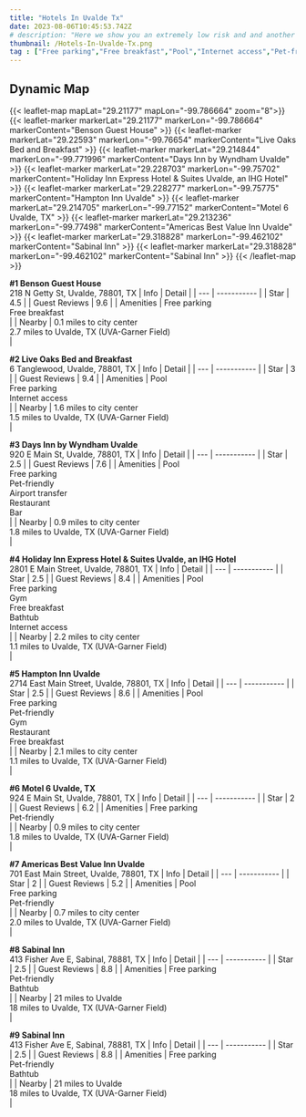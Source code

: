```yaml
---
title: "Hotels In Uvalde Tx"
date: 2023-08-06T10:45:53.742Z
# description: "Here we show you an extremely low risk and and another medium risk approach to earn passive income "
thumbnail: /Hotels-In-Uvalde-Tx.png
tag : ["Free parking","Free breakfast","Pool","Internet access","Pet-friendly","Airport transfer","Restaurant","Bar","Gym","Bathtub"]
---
```


## Dynamic Map
{{< leaflet-map  mapLat="29.21177" mapLon="-99.786664" zoom="8">}}
    {{< leaflet-marker markerLat="29.21177" markerLon="-99.786664" markerContent="Benson Guest House" >}}
    {{< leaflet-marker markerLat="29.22593" markerLon="-99.76654" markerContent="Live Oaks Bed and Breakfast" >}}
    {{< leaflet-marker markerLat="29.214844" markerLon="-99.771996" markerContent="Days Inn by Wyndham Uvalde" >}}
    {{< leaflet-marker markerLat="29.228703" markerLon="-99.75702" markerContent="Holiday Inn Express Hotel & Suites Uvalde, an IHG Hotel" >}}
    {{< leaflet-marker markerLat="29.228277" markerLon="-99.75775" markerContent="Hampton Inn Uvalde" >}}
    {{< leaflet-marker markerLat="29.214705" markerLon="-99.77152" markerContent="Motel 6 Uvalde, TX" >}}
    {{< leaflet-marker markerLat="29.213236" markerLon="-99.77498" markerContent="Americas Best Value Inn Uvalde" >}}
    {{< leaflet-marker markerLat="29.318828" markerLon="-99.462102" markerContent="Sabinal Inn" >}}
    {{< leaflet-marker markerLat="29.318828" markerLon="-99.462102" markerContent="Sabinal Inn" >}}
{{< /leaflet-map >}}


**#1 Benson Guest House**<br>218 N Getty St, Uvalde, 78801, TX
| Info | Detail |
| --- | ----------- |
| Star | 4.5 |
| Guest Reviews | 9.6 |
| Amenities | Free parking<br>Free breakfast<br> |
| Nearby | 0.1 miles to city center<br>2.7 miles to Uvalde, TX (UVA-Garner Field)<br> |

**#2 Live Oaks Bed and Breakfast**<br>6 Tanglewood, Uvalde, 78801, TX
| Info | Detail |
| --- | ----------- |
| Star | 3 |
| Guest Reviews | 9.4 |
| Amenities | Pool<br>Free parking<br>Internet access<br> |
| Nearby | 1.6 miles to city center<br>1.5 miles to Uvalde, TX (UVA-Garner Field)<br> |

**#3 Days Inn by Wyndham Uvalde**<br>920 E Main St, Uvalde, 78801, TX
| Info | Detail |
| --- | ----------- |
| Star | 2.5 |
| Guest Reviews | 7.6 |
| Amenities | Pool<br>Free parking<br>Pet-friendly<br>Airport transfer<br>Restaurant<br>Bar<br> |
| Nearby | 0.9 miles to city center<br>1.8 miles to Uvalde, TX (UVA-Garner Field)<br> |

**#4 Holiday Inn Express Hotel & Suites Uvalde, an IHG Hotel**<br>2801 E Main Street, Uvalde, 78801, TX
| Info | Detail |
| --- | ----------- |
| Star | 2.5 |
| Guest Reviews | 8.4 |
| Amenities | Pool<br>Free parking<br>Gym<br>Free breakfast<br>Bathtub<br>Internet access<br> |
| Nearby | 2.2 miles to city center<br>1.1 miles to Uvalde, TX (UVA-Garner Field)<br> |

**#5 Hampton Inn Uvalde**<br>2714 East Main Street, Uvalde, 78801, TX
| Info | Detail |
| --- | ----------- |
| Star | 2.5 |
| Guest Reviews | 8.6 |
| Amenities | Pool<br>Free parking<br>Pet-friendly<br>Gym<br>Restaurant<br>Free breakfast<br> |
| Nearby | 2.1 miles to city center<br>1.1 miles to Uvalde, TX (UVA-Garner Field)<br> |

**#6 Motel 6 Uvalde, TX**<br>924 E Main St, Uvalde, 78801, TX
| Info | Detail |
| --- | ----------- |
| Star | 2 |
| Guest Reviews | 6.2 |
| Amenities | Free parking<br>Pet-friendly<br> |
| Nearby | 0.9 miles to city center<br>1.8 miles to Uvalde, TX (UVA-Garner Field)<br> |

**#7 Americas Best Value Inn Uvalde**<br>701 East Main Street, Uvalde, 78801, TX
| Info | Detail |
| --- | ----------- |
| Star | 2 |
| Guest Reviews | 5.2 |
| Amenities | Pool<br>Free parking<br>Pet-friendly<br> |
| Nearby | 0.7 miles to city center<br>2.0 miles to Uvalde, TX (UVA-Garner Field)<br> |

**#8 Sabinal Inn**<br>413 Fisher Ave E, Sabinal, 78881, TX
| Info | Detail |
| --- | ----------- |
| Star | 2.5 |
| Guest Reviews | 8.8 |
| Amenities | Free parking<br>Pet-friendly<br>Bathtub<br> |
| Nearby | 21 miles to Uvalde<br>18 miles to Uvalde, TX (UVA-Garner Field)<br> |

**#9 Sabinal Inn**<br>413 Fisher Ave E, Sabinal, 78881, TX
| Info | Detail |
| --- | ----------- |
| Star | 2.5 |
| Guest Reviews | 8.8 |
| Amenities | Free parking<br>Pet-friendly<br>Bathtub<br> |
| Nearby | 21 miles to Uvalde<br>18 miles to Uvalde, TX (UVA-Garner Field)<br> |

